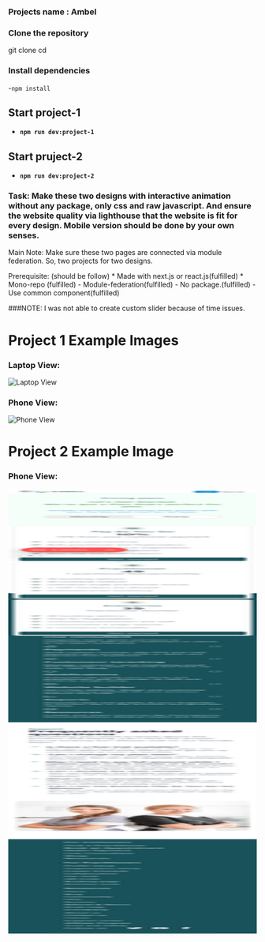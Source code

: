 
### Projects name : Ambel

### Clone the repository
git clone <repository-url>
cd <repository-folder>

### Install dependencies
-`npm install`

## Start project-1
- **`npm run dev:project-1`**
## Start pruject-2
- **`npm run dev:project-2`**
  
  

### Task: Make these two designs with interactive animation without any package, only css and raw javascript. And ensure the website quality via lighthouse that the website is fit for every design. Mobile version should be done by your own senses. 

Main Note: Make sure these two pages are connected via module federation. So, two projects for two designs.

Prerequisite: (should be follow)
	*  Made with next.js or react.js(fulfilled)
	* Mono-repo (fulfilled)
	- Module-federation(fulfilled)
	- No package.(fulfilled)
	- Use common component(fulfilled)

 ###NOTE: I was not able to create custom slider because of time issues.
 


# Project 1 Example Images

### Laptop View:
<img src="./projects/shared/assets/example/laptopView.png" alt="Laptop View" width="800" height="800">

### Phone View:
<img src="./projects/shared/assets/example/phoneView-1.png" alt="Phone View" width="600" height="900">


# Project 2 Example Image

### Phone View:
<img src="./projects/shared/assets/example/phoneView-2.png" alt="Phone View" width="600" height="900">












